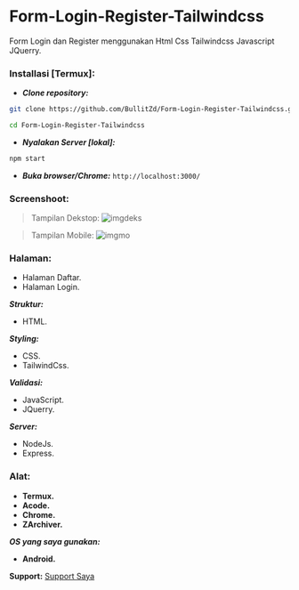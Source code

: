 # Form-Login-Register-Tailwindcss

Form Login dan Register menggunakan Html Css Tailwindcss Javascript JQuerry.

### Installasi [Termux]:
- ___Clone repository:___
```bash
git clone https://github.com/BullitZd/Form-Login-Register-Tailwindcss.git
```
```bash
cd Form-Login-Register-Tailwindcss
```
- ___Nyalakan Server [lokal]:___
```bash
npm start
```
- ___Buka browser/Chrome:___
`http://localhost:3000/`

### Screenshoot:
> Tampilan Dekstop:
![imgdeks](https://i.ibb.co.com/r6ZskB1/IMG-20241025-231825.jpg)

> Tampilan Mobile:
![imgmo](https://i.ibb.co.com/6P5Xh9S/Screenshot-2024-10-25-23-16-45-621-com-foxdebug-acodefree.jpg)

### Halaman:
- Halaman Daftar.
- Halaman Login.

___Struktur:___
- HTML.

___Styling:___
- CSS.
- TailwindCss.

___Validasi:___
- JavaScript.
- JQuerry.

___Server:___
- NodeJs.
- Express.

### Alat:
- **Termux.**
- **Acode.**
- **Chrome.**
- **ZArchiver.**

___OS yang saya gunakan:___
- **Android.**

**Support:**
[Support Saya](https://sociabuzz.com/bullitzd)
